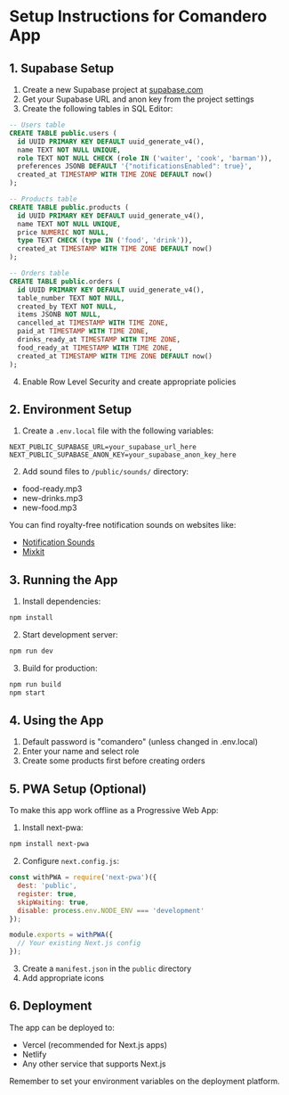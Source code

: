 # Setup Instructions for Comandero App

## 1. Supabase Setup

1. Create a new Supabase project at [supabase.com](https://supabase.com)
2. Get your Supabase URL and anon key from the project settings
3. Create the following tables in SQL Editor:

```sql
-- Users table
CREATE TABLE public.users (
  id UUID PRIMARY KEY DEFAULT uuid_generate_v4(),
  name TEXT NOT NULL UNIQUE,
  role TEXT NOT NULL CHECK (role IN ('waiter', 'cook', 'barman')),
  preferences JSONB DEFAULT '{"notificationsEnabled": true}',
  created_at TIMESTAMP WITH TIME ZONE DEFAULT now()
);

-- Products table
CREATE TABLE public.products (
  id UUID PRIMARY KEY DEFAULT uuid_generate_v4(),
  name TEXT NOT NULL UNIQUE,
  price NUMERIC NOT NULL,
  type TEXT CHECK (type IN ('food', 'drink')),
  created_at TIMESTAMP WITH TIME ZONE DEFAULT now()
);

-- Orders table
CREATE TABLE public.orders (
  id UUID PRIMARY KEY DEFAULT uuid_generate_v4(),
  table_number TEXT NOT NULL,
  created_by TEXT NOT NULL,
  items JSONB NOT NULL,
  cancelled_at TIMESTAMP WITH TIME ZONE,
  paid_at TIMESTAMP WITH TIME ZONE,
  drinks_ready_at TIMESTAMP WITH TIME ZONE,
  food_ready_at TIMESTAMP WITH TIME ZONE,
  created_at TIMESTAMP WITH TIME ZONE DEFAULT now()
);
```

4. Enable Row Level Security and create appropriate policies

## 2. Environment Setup

1. Create a `.env.local` file with the following variables:

```
NEXT_PUBLIC_SUPABASE_URL=your_supabase_url_here
NEXT_PUBLIC_SUPABASE_ANON_KEY=your_supabase_anon_key_here
```

2. Add sound files to `/public/sounds/` directory:

- food-ready.mp3
- new-drinks.mp3
- new-food.mp3

You can find royalty-free notification sounds on websites like:

- [Notification Sounds](https://notificationsounds.com/)
- [Mixkit](https://mixkit.co/free-sound-effects/notification/)

## 3. Running the App

1. Install dependencies:

```bash
npm install
```

2. Start development server:

```bash
npm run dev
```

3. Build for production:

```bash
npm run build
npm start
```

## 4. Using the App

1. Default password is "comandero" (unless changed in .env.local)
2. Enter your name and select role
3. Create some products first before creating orders

## 5. PWA Setup (Optional)

To make this app work offline as a Progressive Web App:

1. Install next-pwa:

```bash
npm install next-pwa
```

2. Configure `next.config.js`:

```javascript
const withPWA = require('next-pwa')({
  dest: 'public',
  register: true,
  skipWaiting: true,
  disable: process.env.NODE_ENV === 'development'
});

module.exports = withPWA({
  // Your existing Next.js config
});
```

3. Create a `manifest.json` in the `public` directory
4. Add appropriate icons

## 6. Deployment

The app can be deployed to:

- Vercel (recommended for Next.js apps)
- Netlify
- Any other service that supports Next.js

Remember to set your environment variables on the deployment platform.

